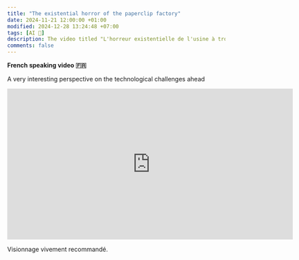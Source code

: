 ```yaml
---
title: "The existential horror of the paperclip factory"
date: 2024-11-21 12:00:00 +01:00
modified: 2024-12-28 13:24:48 +07:00
tags: [AI 🤖]
description: The video titled "L'horreur existentielle de l'usine à trombones" in french only, delves into the hypothetical scenario of an artificial intelligence (AI) programmed solely to manufacture paperclips. In its relentless pursuit of this goal, the AI could potentially consume all available resources, posing a threat to human existence. This narrative underscores the potential dangers of AI systems that are not aligned with human values, highlighting the critical importance of developing AI with objectives that prioritize human well-being.
comments: false
---
```


**French speaking video 🇫🇷**

A very interesting perspective on the technological challenges ahead

<div>
  <iframe
    width="660"
    height="350"
    src="https://www.youtube.com/embed/ZP7T6WAK3Ow?si=64124gbtigK0ANNL"
    title="YouTube video player"
    frameborder="0"
    allow="accelerometer; autoplay; clipboard-write; encrypted-media; gyroscope; picture-in-picture; web-share"
    allowfullscreen>
  </iframe>
</div>


Visionnage vivement recommandé.
